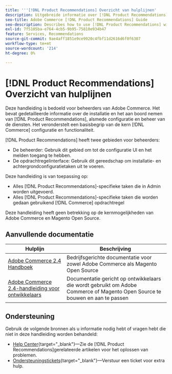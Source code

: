 ```yaml
---
title: '''[!DNL Product Recommendations] Overzicht van hulplijnen'
description: Uitgebreide informatie over [!DNL Product Recommendations] voor Adobe Commerce-beheerders, inclusief installatie en instapsysteem
seo-title: Adobe Commerce [!DNL Product Recommendations] Guide
seo-description: Describes how to use [!DNL Product Recommendations] with Adobe Commerce.
exl-id: 7f5105ba-e764-4cb5-9b95-75810e934b47
feature: Services, Recommendations
source-git-commit: 9ae4aff1851e9ce9920c4fbf11d2616d6f0f6307
workflow-type: tm+mt
source-wordcount: '214'
ht-degree: 0%

---
```


# [!DNL Product Recommendations] Overzicht van hulplijnen

Deze handleiding is bedoeld voor beheerders van Adobe Commerce. Het bevat gedetailleerde informatie over de installatie en het aan boord nemen van [!DNL Product Recommendations], alsmede configuratie en beheer van de diensten. Het veronderstelt een basisbegrip van de kern [!DNL Commerce] configuratie en functionaliteit.

[!DNL Product Recommendations] heeft twee gebieden voor beheerders:

* De beheerder: Gebruik dit gebied om tot de configuratie UI en het melden toegang te hebben.
* De opdrachtregelinterface: Gebruik dit gereedschap om installatie- en achtergrondconfiguratietaken uit te voeren.

Deze handleiding is van toepassing op:

* Alles [!DNL Product Recommendations]-specifieke taken die in Admin worden uitgevoerd.
* Alles [!DNL Product Recommendations]-specifieke taken die worden gedaan gebruikend [!DNL Commerce] opdrachtregel

Deze handleiding heeft geen betrekking op de kernmogelijkheden van Adobe Commerce en Magento Open Source.

## Aanvullende documentatie

| Hulplijn | Beschrijving |
|------ | ----------- |
| [Adobe Commerce 2.4 Handboek](https://experienceleague.adobe.com/docs/commerce.html) | Bedrijfsgerichte documentatie voor zowel Adobe Commerce als Magento Open Source |
| [Adobe Commerce 2.4-handleiding voor ontwikkelaars](https://developer.adobe.com/commerce/docs) | Documentatie gericht op ontwikkelaars die wordt gebruikt om Adobe Commerce of Magento Open Source te bouwen en aan te passen |

## Ondersteuning

Gebruik de volgende bronnen als u informatie nodig hebt of vragen hebt die niet in deze handleiding worden behandeld:

* [Help Center](https://experienceleague.adobe.com/docs/commerce-knowledge-base/kb/help-center-guide/magento-help-center-user-guide.html#submit-tickets){target="_blank"}—Zie de [!DNL Product Recommendations]gerelateerde artikelen voor het oplossen van problemen.
* [Ondersteuningstickets](https://experienceleague.adobe.com/docs/commerce-knowledge-base/kb/help-center-guide/magento-help-center-user-guide.html#submit-ticket){target="_blank"}—Verstuur een ticket voor extra hulp.
